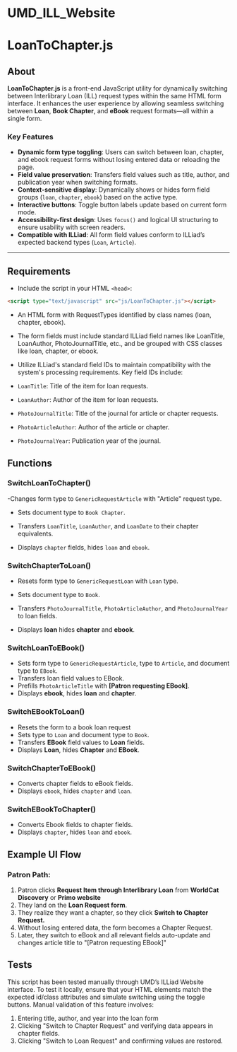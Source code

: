 # UMD_ILL_Website
# LoanToChapter.js

## About

**LoanToChapter.js** is a front-end JavaScript utility for dynamically switching between Interlibrary Loan (ILL) request types within the same HTML form interface. It enhances the user experience by allowing seamless switching between **Loan**, **Book Chapter**, and **eBook** request formats—all within a single form.

### Key Features

- **Dynamic form type toggling**: Users can switch between loan, chapter, and ebook request forms without losing entered data or reloading the page.
- **Field value preservation**: Transfers field values such as title, author, and publication year when switching formats.
- **Context-sensitive display**: Dynamically shows or hides form field groups (`loan`, `chapter`, `ebook`) based on the active type.
- **Interactive buttons**: Toggle button labels update based on current form mode.
- **Accessibility-first design**: Uses `focus()` and logical UI structuring to ensure usability with screen readers.
- **Compatible with ILLiad**: All form field values conform to ILLiad’s expected backend types (`Loan`, `Article`).

---

## Requirements

- Include the script in your HTML `<head>`:
```html
<script type="text/javascript" src="js/LoanToChapter.js"></script>
```
- An HTML form with RequestTypes identified by class names (loan, chapter, ebook).
- The form fields must include standard ILLiad field names like LoanTitle, LoanAuthor, PhotoJournalTitle, etc., and be grouped with CSS classes like loan, chapter, or ebook.
- Utilize ILLiad's standard field IDs to maintain compatibility with the system's processing requirements. Key field IDs include:

 - `LoanTitle`: Title of the item for loan requests.
 - `LoanAuthor`: Author of the item for loan requests.
 - `PhotoJournalTitle`: Title of the journal for article or chapter requests.
 - `PhotoArticleAuthor`: Author of the article or chapter.
 - `PhotoJournalYear`: Publication year of the journal.
 
## Functions 
### SwitchLoanToChapter()
-Changes form type to `GenericRequestArticle` with "Article" request type.

- Sets document type to `Book Chapter`.

- Transfers `LoanTitle`, `LoanAuthor`, and `LoanDate` to their chapter equivalents.

- Displays `chapter` fields, hides `loan` and `ebook`.

### SwitchChapterToLoan()
- Resets form type to `GenericRequestLoan` with `Loan` type.
- Sets document type to `Book`.

- Transfers `PhotoJournalTitle`, `PhotoArticleAuthor`, and `PhotoJournalYear` to loan fields.

- Displays **loan** hides **chapter** and **ebook**.

### SwitchLoanToEBook()
- Sets form type to `GenericRequestArticle`, type to `Article`, and document type to `EBook`.
- Transfers loan field values to EBook.
- Prefills `PhotoArticleTitle` with **[Patron requesting EBook]**.
- Displays **ebook**, hides **loan** and **chapter**.

### SwitchEBookToLoan()
- Resets the form to a book loan request
- Sets type to `Loan` and document type to `Book`.
- Transfers **EBook** field values to **Loan** fields.
- Displays **Loan**, hides **Chapter** and **EBook**.

### SwitchChapterToEBook()
- Converts chapter fields to eBook fields.
- Displays `ebook`, hides `chapter` and `loan`.

### SwitchEBookToChapter()
- Converts Ebook fields to chapter fields.
- Displays `chapter`, hides `loan` and `ebook`.

## Example UI Flow
### Patron Path:
1. Patron clicks **Request Item through Interlibrary Loan** from **WorldCat Discovery** or **Primo website**
2. They land on the **Loan Request form**.
3. They realize they want a chapter, so they click **Switch to Chapter Request.**
4. Without losing entered data, the form becomes a Chapter Request.
5. Later, they switch to eBook and all relevant fields auto-update and changes article title to "[Patron requesting EBook]"

## Tests
This script has been tested manually through UMD’s ILLiad Website interface. To test it locally, ensure that your HTML elements match the expected id/class attributes and simulate switching using the toggle buttons.
Manual validation of this feature involves:

1. Entering title, author, and year into the loan form
2. Clicking "Switch to Chapter Request" and verifying data appears in chapter fields.
3. Clicking "Switch to Loan Request" and confirming values are restored.


